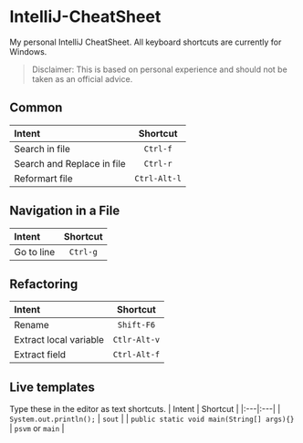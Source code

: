 # IntelliJ-CheatSheet
My personal IntelliJ CheatSheet. 
All keyboard shortcuts are currently for Windows. 

> Disclaimer: This is based on personal experience and should not be taken as an official advice.

## Common
| Intent | Shortcut |
|:---|:---:|
| Search in file | `Ctrl-f` |
| Search and Replace in file | `Ctrl-r` |
| Reformart file | `Ctrl-Alt-l` |

## Navigation in a File
| Intent | Shortcut |
|:---|:---:|
|Go to line|`Ctrl-g`|

## Refactoring
| Intent | Shortcut |
|:---|:---:|
| Rename |`Shift-F6`|
| Extract local variable | `Ctlr-Alt-v` |
| Extract field | `Ctrl-Alt-f` |

## Live templates
Type these in the editor as text shortcuts.
| Intent | Shortcut |
|:---|:---|
| `System.out.println();` | `sout` |
| `public static void main(String[] args){}` | `psvm` or `main` |

